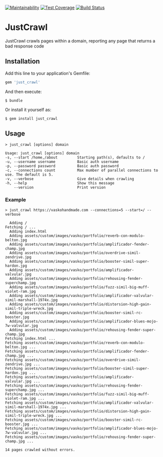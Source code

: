 [![Maintainability](https://api.codeclimate.com/v1/badges/b80b16674ad2bbc4e8d9/maintainability)](https://codeclimate.com/github/nisevi/just_crawl/maintainability) [![Test Coverage](https://api.codeclimate.com/v1/badges/b80b16674ad2bbc4e8d9/test_coverage)](https://codeclimate.com/github/nisevi/just_crawl/test_coverage) [![Build Status](https://semaphoreci.com/api/v1/nisevi/just_crawl/branches/master/shields_badge.svg)](https://semaphoreci.com/nisevi/just_crawl)

# JustCrawl

JustCrawl crawls pages within a domain, reporting any page that returns a bad response code

## Installation

Add this line to your application's Gemfile:

```ruby
gem 'just_crawl'
```

And then execute:

    $ bundle

Or install it yourself as:

    $ gem install just_crawl

## Usage

    > just_crawl [options] domain

    Usage: just_crawl [options] domain
    -s, --start /home,/about         Starting path(s), defaults to /
    -u, --username username          Basic auth username
    -p, --password password          Basic auth password
    -c, --connections count          Max mumber of parallel connections to use. The default is 5.
    -v, --verbose                    Give details when crawling
    -h, --help                       Show this message
        --version                    Print version



### Example

    > just_crawl https://vaskohandmade.com --connections=5 --start=/ --verbose

      Adding /
    Fetching / ...
      Adding index.html
      Adding assets/custom/images/vasko/portfolio/reverb-con-modulo-belton.jpg
      Adding assets/custom/images/vasko/portfolio/amplificador-fender-champ.jpg
      Adding assets/custom/images/vasko/portfolio/overdrive-simil-zendrive.jpg
      Adding assets/custom/images/vasko/portfolio/booster-simil-super-hardon.jpg
      Adding assets/custom/images/vasko/portfolio/amplificador-valvular.jpg
      Adding assets/custom/images/vasko/portfolio/rehousing-fender-superchamp.jpg
      Adding assets/custom/images/vasko/portfolio/fuzz-simil-big-muff-violet-ram.jpg
      Adding assets/custom/images/vasko/portfolio/amplificador-valvular-simil-marshall-1974x.jpg
      Adding assets/custom/images/vasko/portfolio/distorsion-high-gain-simil-triple-wreck.jpg
      Adding assets/custom/images/vasko/portfolio/booster-simil-rc-booster.jpg
      Adding assets/custom/images/vasko/portfolio/amplificador-blues-mojo-7w-valvular.jpg
      Adding assets/custom/images/vasko/portfolio/rehousing-fender-super-champ.jpg
    Fetching index.html ...
    Fetching assets/custom/images/vasko/portfolio/reverb-con-modulo-belton.jpg ...
    Fetching assets/custom/images/vasko/portfolio/amplificador-fender-champ.jpg ...
    Fetching assets/custom/images/vasko/portfolio/overdrive-simil-zendrive.jpg ...
    Fetching assets/custom/images/vasko/portfolio/booster-simil-super-hardon.jpg ...
    Fetching assets/custom/images/vasko/portfolio/amplificador-valvular.jpg ...
    Fetching assets/custom/images/vasko/portfolio/rehousing-fender-superchamp.jpg ...
    Fetching assets/custom/images/vasko/portfolio/fuzz-simil-big-muff-violet-ram.jpg ...
    Fetching assets/custom/images/vasko/portfolio/amplificador-valvular-simil-marshall-1974x.jpg ...
    Fetching assets/custom/images/vasko/portfolio/distorsion-high-gain-simil-triple-wreck.jpg ...
    Fetching assets/custom/images/vasko/portfolio/booster-simil-rc-booster.jpg ...
    Fetching assets/custom/images/vasko/portfolio/amplificador-blues-mojo-7w-valvular.jpg ...
    Fetching assets/custom/images/vasko/portfolio/rehousing-fender-super-champ.jpg ...

    14 pages crawled without errors.
